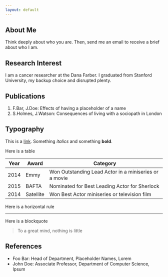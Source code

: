 ```yaml
---
layout: default
---
```


## About Me

<!-- <img class="profile-picture" src="sherlock.jpg"> -->

Think deeply about who you are. Then, send me an email to receive a brief about who I am.

## Research Interest

I am a cancer researcher at the Dana Farber. I graduated from Stanford University, my backup choice and disrupted plenty.

## Publications

1. F.Bar, J.Doe: Effects of having a placeholder of a name
2. S.Holmes, J.Watson: Consequences of living with a sociopath in London

## Typography 

This is a [link](http://google.com). Something *italics* and something **bold**.

Here is a table

Year | Award | Category
-----|-------|--------
2014 | Emmy  | Won Outstanding Lead Actor in a miniseries or a movie
2015 | BAFTA | Nominated for Best Leading Actor for Sherlock
2014 | Satellite | Won Best Actor miniseries or television film

Here is a horizontal rule

---

Here is a blockquote

> To a great mind, nothing is little

## References

* Foo Bar: Head of Department, Placeholder Names, Lorem
* John Doe: Associate Professor, Department of Computer Science, Ipsum
